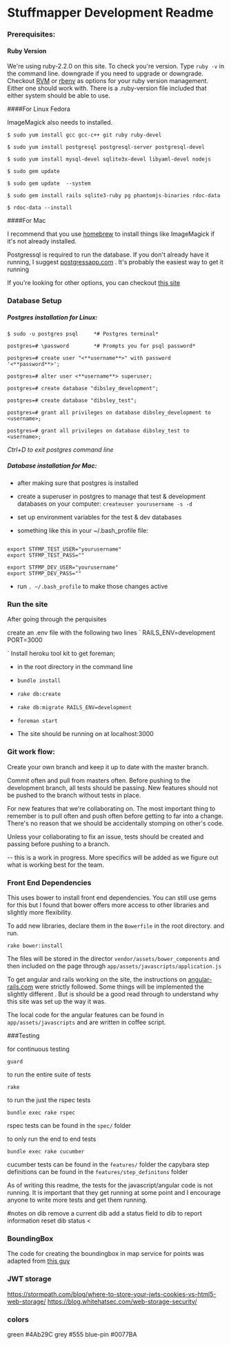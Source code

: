 # Stuffmapper Development Readme




### Prerequisites:


#### Ruby Version


We're using ruby-2.2.0 on this site. To check you're version. Type `ruby -v` in the command line.
downgrade
if you need to upgrade or downgrade. Checkout [RVM](https://rvm.io/) or [rbenv](https://github.com/sstephenson/rbenv) as options for your ruby version management. Either one should work with. There is a .ruby-version file included that either system should be able to use.



####For Linux Fedora


ImageMagick also needs to installed.



```
$ sudo yum install gcc gcc-c++ git ruby ruby-devel

$ sudo yum install postgresql postgresql-server postgresql-devel

$ sudo yum install mysql-devel sqlite3x-devel libyaml-devel nodejs

$ sudo gem update

$ sudo gem update  --system

$ sudo gem install rails sqlite3-ruby pg phantomjs-binaries rdoc-data

$ rdoc-data --install

```



####For Mac

I recommend that you use [homebrew](http://brew.sh/) to install things like ImageMagick if it's not already installed.

Postgressql is required to run the database. If you don't already have it running, I suggest [postgressapp.com](http://postgresapp.com/) . It's probably the easiest way to get it running

If you're looking for other options, you can checkout [this site](http://www.gotealeaf.com/blog/how-to-install-postgresql-on-a-mac)



### Database Setup

##### Postgres installation for Linux:

```
$ sudo -u postgres psql		*# Postgres terminal*

postgres=# \password		*# Prompts you for psql password*

postgres=# create user "<**username**>" with password '<**password**>';

postgres=# alter user <**username**> superuser;

postgres=# create database "dibsley_development";

postgres=# create database "dibsley_test";

postgres=# grant all privileges on database dibsley_development to <username>;

postgres=# grant all privileges on database dibsley_test to <username>;
```

*Ctrl+D to exit postgres command line*

#####  Database installation for Mac:
  - after making sure that postgres is installed

  - create a superuser in postgres to manage that test & development databases on your computer:
  `createuser yourusername -s -d`

  - set up environment variables for the test & dev databases

  - something like this in your ~/.bash_profile file:

```

export STFMP_TEST_USER="yourusername"
export STFMP_TEST_PASS=""

export STFMP_DEV_USER="yourusername"
export STFMP_DEV_PASS=""

```
 - run `. ~/.bash_profile` to make those changes active



### Run the site

After going through the perquisites



create an .env file with the following two lines
`
RAILS_ENV=development
PORT=3000

`
Install heroku tool kit to get foreman;

- in the root directory in the command line
- `bundle install`
- `rake db:create `
- `rake db:migrate RAILS_ENV=development`
- `foreman start`

- The site should be running on at localhost:3000



### Git work flow:

Create your own branch and keep it up to date with the master branch.

Commit often and pull from masters often. Before pushing to the development branch, all tests should be passing. New features should not be pushed to the branch without tests in place.  

For new features that we're collaborating on. The most important thing to remember is to pull often and push often before getting to far into a change. There's no reason that we should be accidentally stomping on other's code.

Unless your collaborating to fix an issue, tests should be created and passing before pushing to a branch.

-- this is a work in progress. More specifics will be added as we figure out what is working best for the team.




### Front End Dependencies

This uses bower to install front end dependencies. You can still use gems for this but I found that bower offers more access to other libraries and slightly more flexibility.

To add new libraries, declare them in the `Bowerfile` in the root directory. and run.

 	rake bower:install

 The files will be stored in the director `vendor/assets/bower_components` and then included on the page through `app/assets/javascripts/application.js`

To get angular and rails working on the site, the instructions on [angular-rails.com](http://www.angular-rails.com) were strictly followed. Some things will be implemented the slightly different . But is should be a good read through to understand why this site was set up the way it was.




The local code for the angular features can be found in `app/assets/javascripts` and are written in coffee script.




###Testing

  for continuous testing

  `guard`

  to run the entire suite of tests

  `rake`

  to run the just the rspec tests

  `bundle exec rake rspec`

 rspec tests can be found in the `spec/` folder

  to only run the end to end tests

  `bundle exec rake cucumber`

  cucumber tests can be found in the `features/` folder
  the capybara step definitions can be found in the `features/step_definitons` folder

 As of writing this readme, the tests for the javascript/angular code is not running. It is important that they get running at some point and I encourage anyone to write more tests and get them running.

 #notes on dib
  remove a current dib
  add a status field to dib to report information
  reset dib status
<
### BoundingBox

The code for creating the boundingbox in map service for points was adapted from
[this guy](http://www.movable-type.co.uk/scripts/latlong.html)

### JWT storage

https://stormpath.com/blog/where-to-store-your-jwts-cookies-vs-html5-web-storage/
https://blog.whitehatsec.com/web-storage-security/

### colors


green #4Ab29C
grey #555
blue-pin #0077BA

